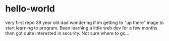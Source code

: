 # hello-world
very first repo
39 year old dad wondering if im getting to "up there" inage to start learning to program.
Been learning a little web dev for a few months then got quite interested in security. 
Not sure where to go...
